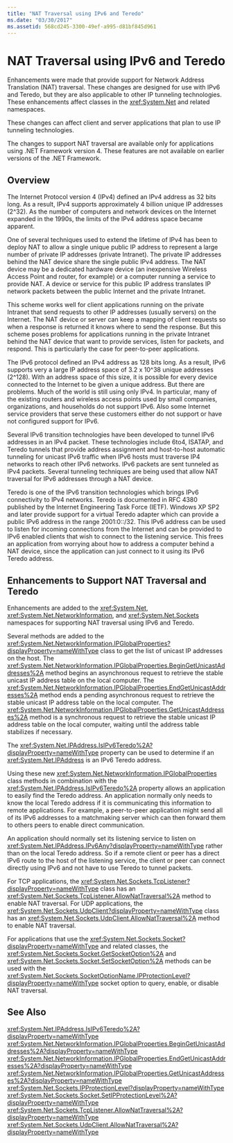 ```yaml
---
title: "NAT Traversal using IPv6 and Teredo"
ms.date: "03/30/2017"
ms.assetid: 568cd245-3300-49ef-a995-d81bf845d961
---
```

# NAT Traversal using IPv6 and Teredo
Enhancements were made that provide support for Network Address Translation (NAT) traversal. These changes are designed for use with IPv6 and Teredo, but they are also applicable to other IP tunneling technologies. These enhancements affect classes in the <xref:System.Net> and related namespaces.  
  
 These changes can affect client and server applications that plan to use IP tunneling technologies.  
  
 The changes to support NAT traversal are available only for applications using .NET Framework version 4. These features are not available on earlier versions of the .NET Framework.  
  
## Overview  
 The Internet Protocol version 4 (IPv4) defined an IPv4 address as 32 bits long. As a result, IPv4 supports approximately 4 billion unique IP addresses (2^32). As the number of computers and network devices on the Internet expanded in the 1990s, the limits of the IPv4 address space became apparent.  
  
 One of several techniques used to extend the lifetime of IPv4 has been to deploy NAT to allow a single unique public IP address to represent a large number of private IP addresses (private Intranet). The private IP addresses behind the NAT device share the single public IPv4 address. The NAT device may be a dedicated hardware device (an inexpensive Wireless Access Point and router, for example) or a computer running a service to provide NAT. A device or service for this public IP address translates IP network packets between the public Internet and the private Intranet.  
  
 This scheme works well for client applications running on the private Intranet that send requests to other IP addresses (usually servers) on the Internet. The NAT device or server can keep a mapping of client requests so when a response is returned it knows where to send the response. But this scheme poses problems for applications running in the private Intranet behind the NAT device that want to provide services, listen for packets, and respond. This is particularly the case for peer-to-peer applications.  
  
 The IPv6 protocol defined an IPv4 address as 128 bits long. As a result, IPv6 supports very a large IP address space of 3.2 x 10^38 unique addresses (2^128). With an address space of this size, it is possible for every device connected to the Internet to be given a unique address. But there are problems. Much of the world is still using only IPv4. In particular, many of the existing routers and wireless access points used by small companies, organizations, and households do not support IPv6. Also some Internet service providers that serve these customers either do not support or have not configured support for IPv6.  
  
 Several IPv6 transition technologies have been developed to tunnel IPv6 addresses in an IPv4 packet. These technologies include 6to4, ISATAP, and Teredo tunnels that provide address assignment and host-to-host automatic tunneling for unicast IPv6 traffic when IPv6 hosts must traverse IP4 networks to reach other IPv6 networks. IPv6 packets are sent tunneled as IPv4 packets. Several tunneling techniques are being used that allow NAT traversal for IPv6 addresses through a NAT device.  
  
 Teredo is one of the IPv6 transition technologies which brings IPv6 connectivity to IPv4 networks. Teredo is documented in RFC 4380 published by the Internet Engineering Task Force (IETF). Windows XP SP2 and later provide support for a virtual Teredo adapter which can provide a public IPv6 address in the range 2001:0::/32. This IPv6 address can be used to listen for incoming connections from the Internet and can be provided to IPv6 enabled clients that wish to connect to the listening service. This frees an application from worrying about how to address a computer behind a NAT device, since the application can just connect to it using its IPv6 Teredo address.  
  
## Enhancements to Support NAT Traversal and Teredo  
 Enhancements are added to the <xref:System.Net>, <xref:System.Net.NetworkInformation>, and <xref:System.Net.Sockets> namespaces for supporting NAT traversal using IPv6 and Teredo.  
  
 Several methods are added to the <xref:System.Net.NetworkInformation.IPGlobalProperties?displayProperty=nameWithType> class to get the list of unicast IP addresses on the host. The <xref:System.Net.NetworkInformation.IPGlobalProperties.BeginGetUnicastAddresses%2A> method begins an asynchronous request to retrieve the stable unicast IP address table on the local computer. The <xref:System.Net.NetworkInformation.IPGlobalProperties.EndGetUnicastAddresses%2A> method ends a pending asynchronous request to retrieve the stable unicast IP address table on the local computer. The <xref:System.Net.NetworkInformation.IPGlobalProperties.GetUnicastAddresses%2A> method is a synchronous request to retrieve the stable unicast IP address table on the local computer, waiting until the address table stabilizes if necessary.  
  
 The <xref:System.Net.IPAddress.IsIPv6Teredo%2A?displayProperty=nameWithType> property can be used to determine if an <xref:System.Net.IPAddress> is an IPv6 Teredo address.  
  
 Using these new <xref:System.Net.NetworkInformation.IPGlobalProperties> class methods in combination with the <xref:System.Net.IPAddress.IsIPv6Teredo%2A> property allows an application to easily find the Teredo address. An application normally only needs to know the local Teredo address if it is communicating this information to remote applications. For example, a peer-to-peer application might send all of its IPv6 addresses to a matchmaking server which can then forward them to others peers to enable direct communication.  
  
 An application should normally set its listening service to listen on <xref:System.Net.IPAddress.IPv6Any?displayProperty=nameWithType> rather than on the local Teredo address. So if a remote client or peer has a direct IPv6 route to the host of the listening service, the client or peer can connect directly using IPv6 and not have to use Teredo to tunnel packets.  
  
 For TCP applications, the <xref:System.Net.Sockets.TcpListener?displayProperty=nameWithType> class has an <xref:System.Net.Sockets.TcpListener.AllowNatTraversal%2A> method to enable NAT traversal. For UDP applications, the <xref:System.Net.Sockets.UdpClient?displayProperty=nameWithType> class has an <xref:System.Net.Sockets.UdpClient.AllowNatTraversal%2A> method to enable NAT traversal.  
  
 For applications that use the <xref:System.Net.Sockets.Socket?displayProperty=nameWithType> and related classes, the <xref:System.Net.Sockets.Socket.GetSocketOption%2A> and <xref:System.Net.Sockets.Socket.SetSocketOption%2A> methods can be used with the <xref:System.Net.Sockets.SocketOptionName.IPProtectionLevel?displayProperty=nameWithType> socket option to query, enable, or disable NAT traversal.  
  
## See Also  
 <xref:System.Net.IPAddress.IsIPv6Teredo%2A?displayProperty=nameWithType>  
 <xref:System.Net.NetworkInformation.IPGlobalProperties.BeginGetUnicastAddresses%2A?displayProperty=nameWithType>  
 <xref:System.Net.NetworkInformation.IPGlobalProperties.EndGetUnicastAddresses%2A?displayProperty=nameWithType>  
 <xref:System.Net.NetworkInformation.IPGlobalProperties.GetUnicastAddresses%2A?displayProperty=nameWithType>  
 <xref:System.Net.Sockets.IPProtectionLevel?displayProperty=nameWithType>  
 <xref:System.Net.Sockets.Socket.SetIPProtectionLevel%2A?displayProperty=nameWithType>  
 <xref:System.Net.Sockets.TcpListener.AllowNatTraversal%2A?displayProperty=nameWithType>  
 <xref:System.Net.Sockets.UdpClient.AllowNatTraversal%2A?displayProperty=nameWithType>
